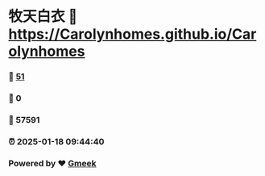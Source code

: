 # 牧天白衣 :link: https://Carolynhomes.github.io/Carolynhomes 
### :page_facing_up: [51](https://Carolynhomes.github.io/Carolynhomes/tag.html) 
### :speech_balloon: 0 
### :hibiscus: 57591 
### :alarm_clock: 2025-01-18 09:44:40 
### Powered by :heart: [Gmeek](https://github.com/Meekdai/Gmeek)
